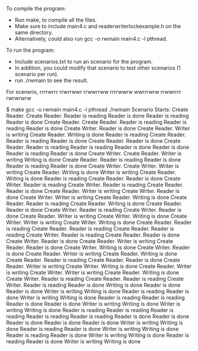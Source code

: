 To compile the program:
- Run make, to compile all the files.
- Make sure to include main4.c and readerwriterlockexample.h on the same directory.
- Alternatively, could also run gcc -o rwmain main4.c -l pthread.

To run the program:
- Include scenarios.txt to run an scenario for the program.
- In addition, you could modify that scenario to test other scenarios (1 scenario per run). 
- run ./rwmain to see the result.

For scenerio, 
rrrrwrrr
rrwrrwwr
rrwwrrww
rrrrwwrw
wwrrrwrw
rrwwrrrr
rwrwrwrw


$ make
gcc     -o      rwmain  main4.c   -l      pthread
 ./rwmain
 Scenario Starts:
Create Reader.
Create Reader.
Reader is reading
Reader is done
Reader is reading
Reader is done
Create Reader.
Create Reader.
Reader is reading
Reader is reading
Reader is done
Create Writer.
Reader is done
Create Reader.
Writer is writing
Create Reader.
Writing is done
Reader is reading
Create Reader.
Reader is reading
Reader is done
Create Reader.
Reader is done
Create Reader.
Reader is reading
Reader is reading
Reader is done
Reader is done
Reader is reading
Reader is done
Create Writer.
Create Reader.
Writer is writing
Writing is done
Create Reader.
Reader is reading
Reader is done
Reader is reading
Reader is done
Create Writer.
Create Writer.
Writer is writing
Create Reader.
Writing is done
Writer is writing
Create Reader.
Writing is done
Reader is reading
Create Reader.
Reader is done
Create Writer.
Reader is reading
Create Writer.
Reader is reading
Create Reader.
Reader is done
Create Reader.
Writer is writing
Create Writer.
Reader is done
Create Writer.
Writer is writing
Create Reader.
Writing is done
Create Reader.
Reader is reading
Create Reader.
Writing is done
Create Reader.
Reader is done
Create Writer.
Reader is reading
Create Writer.
Reader is done
Create Reader.
Writer is writing
Create Writer.
Writing is done
Create Writer.
Writer is writing
Create Writer.
Writing is done
Create Reader.
Reader is reading
Create Reader.
Reader is reading
Create Reader.
Reader is reading
Create Writer.
Reader is reading
Create Reader.
Reader is done
Create Writer.
Reader is done
Create Reader.
Writer is writing
Create Reader.
Reader is done
Create Writer.
Writing is done
Create Writer.
Reader is done
Create Reader.
Writer is writing
Create Reader.
Writing is done
Create Reader.
Reader is reading
Create Reader.
Reader is done
Create Reader.
Writer is writing
Create Writer.
Writing is done
Create Reader.
Writer is writing
Create Writer.
Writer is writing
Create Reader.
Writing is done
Create Writer.
Reader is reading
Create Reader.
Reader is reading
Create Writer.
Reader is reading
Reader is done
Writing is done
Reader is done
Reader is done
Writer is writing
Writing is done
Reader is reading
Reader is done
Writer is writing
Writing is done
Reader is reading
Reader is reading
Reader is done
Reader is done
Writer is writing
Writing is done
Writer is writing
Writing is done
Reader is reading
Reader is reading
Reader is reading
Reader is reading
Reader is reading
Reader is done
Reader is done
Reader is done
Reader is done
Reader is done
Writer is writing
Writing is done
Reader is reading
Reader is done
Writer is writing
Writing is done
Reader is reading
Reader is done
Writer is writing
Writing is done
Reader is reading
Reader is done
Writer is writing
Writing is done